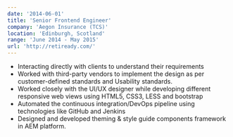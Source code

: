 ```yaml
---
date: '2014-06-01'
title: 'Senior Frontend Engineer'
company: 'Aegon Insurance (TCS)'
location: 'Edinburgh, Scotland'
range: 'June 2014 - May 2015'
url: 'http://retiready.com/'
---
```


- Interacting directly with clients to understand their requirements
- Worked with third-party vendors to implement the design as per customer-defined standards and Usability standards.
- Worked closely with the UI/UX designer while developing different responsive web views using HTML5, CSS3, LESS and bootstrap
- Automated the continuous integration/DevOps pipeline using technologies like GitHub and Jenkins
- Designed and developed theming & style guide components framework in AEM platform.
